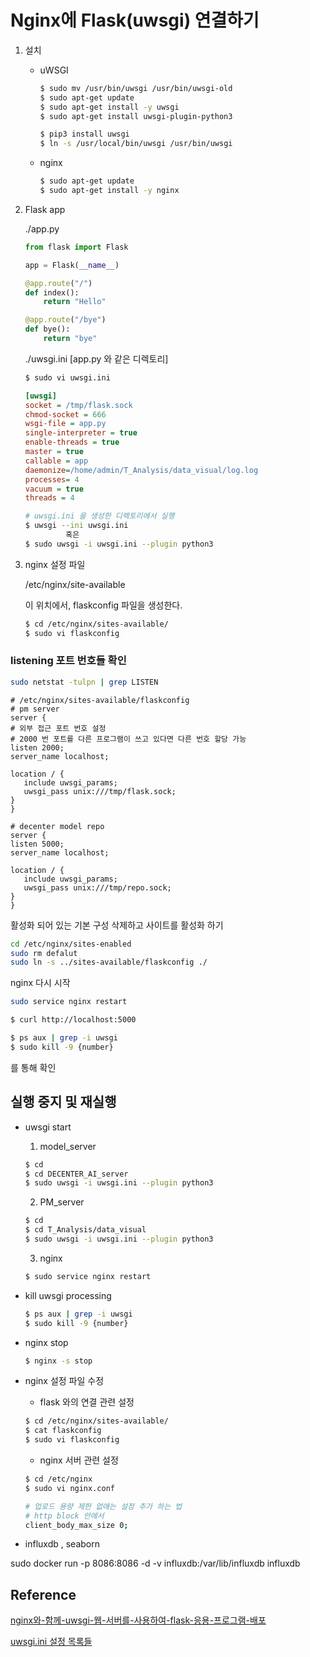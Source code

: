 # Nginx에 Flask(uwsgi) 연결하기



1. 설치

   - uWSGI

     ```sh
     $ sudo mv /usr/bin/uwsgi /usr/bin/uwsgi-old
     $ sudo apt-get update 
     $ sudo apt-get install -y uwsgi
     $ sudo apt-get install uwsgi-plugin-python3
     
     $ pip3 install uwsgi
     $ ln -s /usr/local/bin/uwsgi /usr/bin/uwsgi
     ```
     
   - nginx
   
     ```sh
     $ sudo apt-get update 
     $ sudo apt-get install -y nginx 
     ```
   
2. Flask app

   ./app.py

   ```python
   from flask import Flask
   
   app = Flask(__name__)
   
   @app.route("/")
   def index():
       return "Hello"
   
   @app.route("/bye")
   def bye():
       return "bye"
   
   ```

   ./uwsgi.ini  [app.py 와 같은 디렉토리]

   ```sh
   $ sudo vi uwsgi.ini
   ```

   ```ini
   [uwsgi]
   socket = /tmp/flask.sock
   chmod-socket = 666
   wsgi-file = app.py
   single-interpreter = true
   enable-threads = true
   master = true
   callable = app
   daemonize=/home/admin/T_Analysis/data_visual/log.log
   processes= 4
   vacuum = true
   threads = 4
   ```

   ```sh
   # uwsgi.ini 을 생성한 디렉토리에서 실행
   $ uwsgi --ini uwsgi.ini
            혹은
   $ sudo uwsgi -i uwsgi.ini --plugin python3
   ```

3. nginx  설정 파일

   /etc/nginx/site-available

   이 위치에서, flaskconfig 파일을 생성한다.

   ```sh
   $ cd /etc/nginx/sites-available/
   $ sudo vi flaskconfig
   ```
### listening 포트 번호들 확인
   ```sh
   sudo netstat -tulpn | grep LISTEN
   ```

   ```config
# /etc/nginx/sites-available/flaskconfig
# pm server
server {
   # 외부 접근 포트 번호 설정
   # 2000 번 포트를 다른 프로그램이 쓰고 있다면 다른 번호 할당 가능
   listen 2000;
   server_name localhost;
   
   location / {
      include uwsgi_params;
	  uwsgi_pass unix:///tmp/flask.sock;
   }
}
   
# decenter model repo
server {
   listen 5000;
   server_name localhost;
	
   location / {
      include uwsgi_params;
      uwsgi_pass unix:///tmp/repo.sock;
   }
}
   ```

활성화 되어 있는 기본 구성 삭제하고 사이트를 활성화 하기

   ```sh
cd /etc/nginx/sites-enabled
sudo rm defalut
sudo ln -s ../sites-available/flaskconfig ./
   ```

   nginx 다시 시작

   ```sh
sudo service nginx restart
   ```

   

   ```sh
$ curl http://localhost:5000
   
$ ps aux | grep -i uwsgi
$ sudo kill -9 {number}
   ```

   를 통해 확인



## 실행 중지 및 재실행



* uwsgi start

  1. model_server

  ```sh
  $ cd
  $ cd DECENTER_AI_server
  $ sudo uwsgi -i uwsgi.ini --plugin python3
  ```

  2. PM_server

  ```sh
  $ cd
  $ cd T_Analysis/data_visual
  $ sudo uwsgi -i uwsgi.ini --plugin python3
  ```

  3. nginx

  ```sh
  $ sudo service nginx restart
  ```

* kill uwsgi processing

  ```sh
  $ ps aux | grep -i uwsgi
  $ sudo kill -9 {number}
  ```

* nginx stop

  ```sh
  $ nginx -s stop
  ```

* nginx  설정 파일 수정

  * flask 와의 연결 관련 설정
  
  ```sh
  $ cd /etc/nginx/sites-available/
  $ cat flaskconfig
  $ sudo vi flaskconfig
  ```
  * nginx 서버 관련 설정
  
  ```sh
  $ cd /etc/nginx
  $ sudo vi nginx.conf 
  
  # 업로드 용량 제한 없애는 설정 추가 하는 법
  # http block 안에서
  client_body_max_size 0;
	```
  
* influxdb , seaborn

sudo docker run -p 8086:8086  -d     -v influxdb:/var/lib/influxdb       influxdb 


## Reference

[nginx와-함께-uwsgi-웹-서버를-사용하여-flask-응용-프로그램-배포](https://sodocumentation.net/ko/flask/topic/4637/nginx%EC%99%80-%ED%95%A8%EA%BB%98-uwsgi-%EC%9B%B9-%EC%84%9C%EB%B2%84%EB%A5%BC-%EC%82%AC%EC%9A%A9%ED%95%98%EC%97%AC-flask-%EC%9D%91%EC%9A%A9-%ED%94%84%EB%A1%9C%EA%B7%B8%EB%9E%A8-%EB%B0%B0%ED%8F%AC)

[uwsgi.ini 설정 목록들](https://twpower.github.io/43-run-uwsgi-by-using-ini-file)

